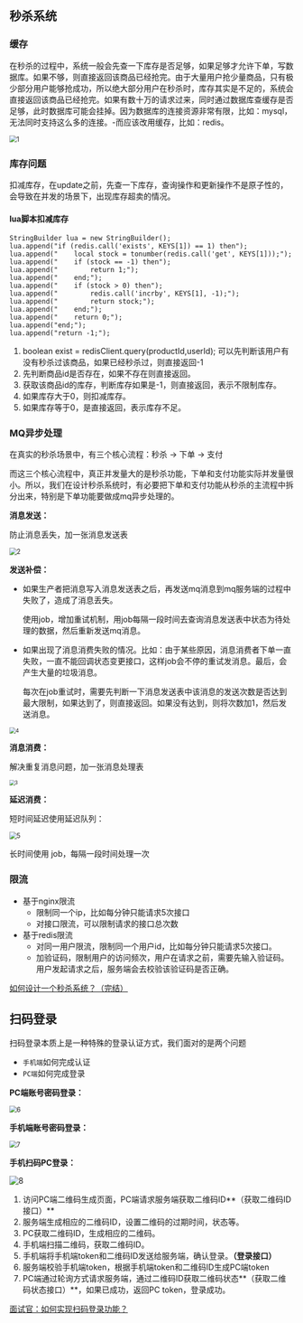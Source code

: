 ## 秒杀系统

### 缓存

在秒杀的过程中，系统一般会先查一下库存是否足够，如果足够才允许下单，写数据库。如果不够，则直接返回该商品已经抢完。由于大量用户抢少量商品，只有极少部分用户能够抢成功，所以绝大部分用户在秒杀时，库存其实是不足的，系统会直接返回该商品已经抢完。如果有数十万的请求过来，同时通过数据库查缓存是否足够，此时数据库可能会挂掉。因为数据库的连接资源非常有限，比如：mysql，无法同时支持这么多的连接。-而应该改用缓存，比如：redis。



<img src="img_%E5%9C%BA%E6%99%AF%E8%AE%BE%E8%AE%A1/1.jpg" alt="1" style="zoom:80%;" />

### 库存问题

扣减库存，在update之前，先查一下库存，查询操作和更新操作不是原子性的，会导致在并发的场景下，出现库存超卖的情况。

#### lua脚本扣减库存

```
StringBuilder lua = new StringBuilder();
lua.append("if (redis.call('exists', KEYS[1]) == 1) then");
lua.append("    local stock = tonumber(redis.call('get', KEYS[1]));");
lua.append("    if (stock == -1) then");
lua.append("        return 1;");
lua.append("    end;");
lua.append("    if (stock > 0) then");
lua.append("        redis.call('incrby', KEYS[1], -1);");
lua.append("        return stock;");
lua.append("    end;");
lua.append("    return 0;");
lua.append("end;");
lua.append("return -1;");
```

1. boolean exist = redisClient.query(productId,userId);  可以先判断该用户有没有秒杀过该商品，如果已经秒杀过，则直接返回-1
2. 先判断商品id是否存在，如果不存在则直接返回。
3. 获取该商品id的库存，判断库存如果是-1，则直接返回，表示不限制库存。
4. 如果库存大于0，则扣减库存。
5. 如果库存等于0，是直接返回，表示库存不足。

### MQ异步处理

在真实的秒杀场景中，有三个核心流程：秒杀 -> 下单 -> 支付

而这三个核心流程中，真正并发量大的是秒杀功能，下单和支付功能实际并发量很小。所以，我们在设计秒杀系统时，有必要把下单和支付功能从秒杀的主流程中拆分出来，特别是下单功能要做成mq异步处理的。

**消息发送：**

防止消息丢失，加一张消息发送表

<img src="img_%E5%9C%BA%E6%99%AF%E8%AE%BE%E8%AE%A1/2.jpg" alt="2" style="zoom:80%;" />

**发送补偿：**

- 如果生产者把消息写入消息发送表之后，再发送mq消息到mq服务端的过程中失败了，造成了消息丢失。

  使用job，增加重试机制，用job每隔一段时间去查询消息发送表中状态为待处理的数据，然后重新发送mq消息。

- 如果出现了消息消费失败的情况。比如：由于某些原因，消息消费者下单一直失败，一直不能回调状态变更接口，这样job会不停的重试发消息。最后，会产生大量的垃圾消息。

  每次在job重试时，需要先判断一下消息发送表中该消息的发送次数是否达到最大限制，如果达到了，则直接返回。如果没有达到，则将次数加1，然后发送消息。

<img src="img_%E5%9C%BA%E6%99%AF%E8%AE%BE%E8%AE%A1/4.jpg" alt="4" style="zoom:67%;" />

**消息消费：**

解决重复消息问题，加一张消息处理表

<img src="img_%E5%9C%BA%E6%99%AF%E8%AE%BE%E8%AE%A1/3.jpg" alt="3" style="zoom:60%;" />





**延迟消费：**

短时间延迟使用延迟队列：

<img src="img_%E5%9C%BA%E6%99%AF%E8%AE%BE%E8%AE%A1/5.jpg" alt="5" style="zoom:80%;" />

长时间使用 job，每隔一段时间处理一次



### 限流

- 基于nginx限流
  - 限制同一个ip，比如每分钟只能请求5次接口
  - 对接口限流，可以限制请求的接口总次数
- 基于redis限流
  - 对同一用户限流，限制同一个用户id，比如每分钟只能请求5次接口。
  - 加验证码，限制用户的访问频次，用户在请求之前，需要先输入验证码。用户发起请求之后，服务端会去校验该验证码是否正确。

[如何设计一个秒杀系统？（完结）](https://mp.weixin.qq.com/s/2080XE9gjlgiR_sJf1kxCQ)

## 扫码登录

扫码登录本质上是一种特殊的登录认证方式，我们面对的是两个问题

- `手机端`如何完成认证
- `PC端`如何完成登录



**PC端账号密码登录：**

<img src="img_%E5%9C%BA%E6%99%AF%E8%AE%BE%E8%AE%A1/6.jpg" alt="6" style="zoom:80%;" />





**手机端账号密码登录：**



<img src="img_%E5%9C%BA%E6%99%AF%E8%AE%BE%E8%AE%A1/7.jpg" alt="7" style="zoom:80%;" />



**手机扫码PC登录：**

<img src="img_%E5%9C%BA%E6%99%AF%E8%AE%BE%E8%AE%A1/8.jpg" alt="8"  />



1. 访问PC端二维码生成页面，PC端请求服务端获取二维码ID**（获取二维码ID接口）**
2. 服务端生成相应的二维码ID，设置二维码的过期时间，状态等。
3. PC获取二维码ID，生成相应的二维码。
4. 手机端扫描二维码，获取二维码ID。
5. 手机端将手机端token和二维码ID发送给服务端，确认登录。**（登录接口）**
6. 服务端校验手机端token，根据手机端token和二维码ID生成PC端token
7. PC端通过轮询方式请求服务端，通过二维码ID获取二维码状态**（获取二维码状态接口）**，如果已成功，返回PC token，登录成功。



[面试官：如何实现扫码登录功能？](https://mp.weixin.qq.com/s/nVWIPEzlpRdZjLTEFDdMxA)



